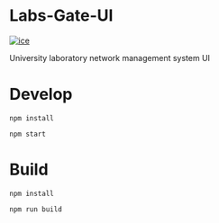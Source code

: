 # Labs-Gate-UI
[![ice](https://img.shields.io/badge/developing%20with-ICE-2077ff.svg)](https://github.com/alibaba/ice)

University laboratory network management system UI

# Develop
`npm install`

`npm start`

# Build
`npm install`

`npm run build`
